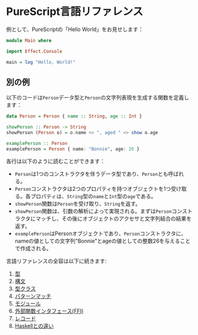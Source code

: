 <!--
# PureScript Language Reference
-->
# PureScript言語リファレンス

<!--
As an introductory example, here is the usual "Hello World" written in PureScript:
-->
例として、PureScriptの「Hello World」をお見せします：

```purescript
module Main where

import Effect.Console

main = log "Hello, World!"
```

<!--
## Another Example
-->
## 別の例

<!--
The following code defines a `Person` data type and a function to generate a string representation for a `Person`:
-->
以下のコードは`Person`データ型と`Person`の文字列表現を生成する関数を定義します：

```purescript
data Person = Person { name :: String, age :: Int }

showPerson :: Person -> String
showPerson (Person o) = o.name <> ", aged " <> show o.age

examplePerson :: Person
examplePerson = Person { name: "Bonnie", age: 26 }
```

<!--
Line by line, this reads as follows:
-->
各行は以下のように読むことができます：

<!--
- `Person` is a data type with one constructor, also called `Person`
- The `Person` constructor takes an object with two properties, `name` which is a `String`, and `age` which is an `Int`
- The `showPerson` function takes a `Person` and returns a `String`
- `showPerson` works by case analysis on its argument, first matching the constructor `Person` and then using string concatenation and object accessors to return its result.
- `examplePerson` is a Person object, made with the `Person` constructor and given the String "Bonnie" for the name value and the Int 26 for the age value.
-->
- `Person`は1つのコンストラクタを伴うデータ型であり、`Person`とも呼ばれる。
- `Person`コンストラクタは2つのプロパティを持つオブジェクトを1つ受け取る。各プロパティは、`String`型の`name`と`Int`型の`age`である。
- `showPerson`関数は`Person`を受け取り、`String`を返す。
- `showPerson`関数は、引数の解析によって実現される。まずは`Person`コンストラクタにマッチし、その後にオブジェクトのアクセサと文字列結合の結果を返す。
- `examplePerson`はPersonオブジェクトであり、`Person`コンストラクタに、nameの値としての文字列"Bonnie"とageの値としての整数26を与えることで作成される。

<!--
The full language reference continues below:
-->
言語リファレンスの全容は以下に続きます:

<!--
1. [Types](Types.md)
2. [Syntax](Syntax.md)
3. [Type Classes](Type-Classes.md)
4. [Pattern Matching](Pattern-Matching.md)
5. [Modules](Modules.md)
6. [FFI](FFI.md)
7. [Records](Records.md)
8. [Differences from Haskell](Differences-from-Haskell.md)
-->
1. [型](Types.md)
2. [構文](Syntax.md)
3. [型クラス](Type-Classes.md)
4. [パターンマッチ](Pattern-Matching.md)
5. [モジュール](Modules.md)
6. [外部関数インタフェース(FFI)](FFI.md)
7. [レコード](Records.md)
8. [Haskellとの違い](Differences-from-Haskell.md)
